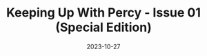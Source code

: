 ---
title: Keeping Up With Percy - Issue 01 (Special Edition)
date: 2023-10-27
authors:
  - vp-comms
  - admin
---